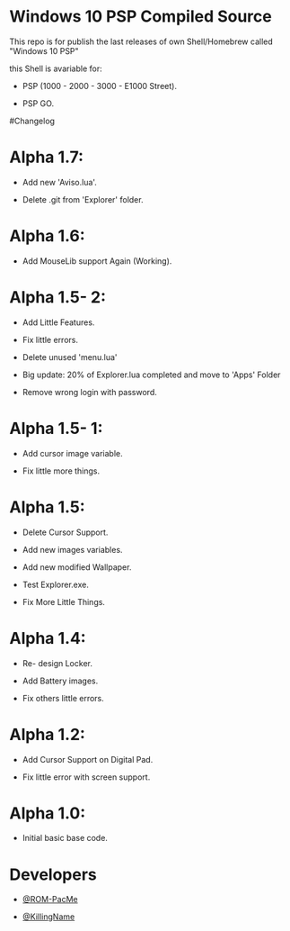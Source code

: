 # Windows 10 PSP Compiled Source

This repo is for publish the last releases of own Shell/Homebrew called "Windows 10 PSP"

this Shell is avariable for:
 
 - PSP (1000 -  2000 -  3000 -  E1000 Street).
 
 - PSP GO.
  

#Changelog

# Alpha 1.7:

 - Add new 'Aviso.lua'.

 - Delete .git from 'Explorer' folder.

# Alpha 1.6:

 - Add MouseLib support Again (Working).

# Alpha 1.5- 2:

 - Add Little Features.

 - Fix little errors.

 - Delete unused 'menu.lua'

 - Big update: 20% of Explorer.lua completed and move to 'Apps' Folder

 - Remove wrong login with password.

# Alpha 1.5- 1:

 - Add cursor image variable.

 - Fix little more things.

# Alpha 1.5:

 - Delete Cursor Support.

 - Add new images variables.

 - Add new modified Wallpaper.

 - Test Explorer.exe.

 - Fix More Little Things.

# Alpha 1.4:

 - Re- design Locker.

 - Add Battery images.

 - Fix others little errors. 

# Alpha 1.2:

 - Add Cursor Support on Digital Pad.

 - Fix little error with screen support.

# Alpha 1.0:

 - Initial basic base code.


# Developers

 - [@ROM-PacMe](https://github.com/ROM-PacMe)

 - [@KillingName](https://github.com/KillingName)